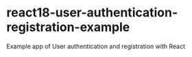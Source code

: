 # react18-user-authentication-registration-example
Example app of User authentication and registration with React 
